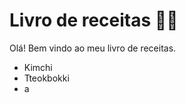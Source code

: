 # Livro de receitas :man_cook:

Olá! Bem vindo ao meu livro de receitas.

- Kimchi
- Tteokbokki
- a
